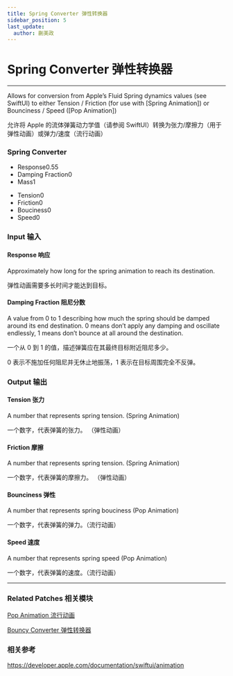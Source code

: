 ```yaml
---
title: Spring Converter 弹性转换器
sidebar_position: 5
last_update:
  author: 蒯美政
---
```


# Spring Converter 弹性转换器

---

Allows for conversion from Apple’s Fluid Spring dynamics values (see SwiftUI) to either Tension / Friction (for use with [Spring Animation]) or Bounciness / Speed ([Pop Animation])

允许将 Apple 的流体弹簧动力学值（请参阅 SwiftUI）转换为张力/摩擦力（用于弹性动画）或弹力/速度（流行动画）

<div className="patch-container">
    <div className="patch processor">
        <h3>Spring Converter</h3>
        <ul className="inputs">
            <li>Response<span>0.55</span></li>
            <li>Damping Fraction<span>0</span></li>
            <li>Mass<span>1</span></li>
        </ul>
        <ul className="outputs">
            <li>Tension<span>0</span></li>
            <li>Friction<span>0</span></li>
            <li>Bouciness<span>0</span></li>
            <li>Speed<span>0</span></li>
        </ul>
    </div>
</div>

<div className="port-descriptions">
<div className="inputs">

### Input 输入

#### Response 响应

Approximately how long for the spring animation to reach its destination.

弹性动画需要多长时间才能达到目标。

#### Damping Fraction 阻尼分数

A value from 0 to 1 describing how much the spring should be damped around its end destination. 0 means don’t apply any damping and oscillate endlessly, 1 means don’t bounce at all around the destination.

一个从 0 到 1 的值，描述弹簧应在其最终目标附近阻尼多少。

0 表示不施加任何阻尼并无休止地振荡，1 表示在目标周围完全不反弹。

</div>
<div className="outputs">

### Output 输出

#### Tension 张力

A number that represents spring tension. (Spring Animation)

一个数字，代表弹簧的张力。 （弹性动画）

#### Friction 摩擦

A number that represents spring tension. (Spring Animation)

一个数字，代表弹簧的摩擦力。 （弹性动画）

#### Bounciness 弹性

A number that represents spring bouciness (Pop Animation)

一个数字，代表弹簧的弹力。（流行动画）

#### Speed 速度

A number that represents spring speed (Pop Animation)

一个数字，代表弹簧的速度。（流行动画）

</div>
</div>

---

### Related Patches 相关模块

[Pop Animation 流行动画](./Pop%20Animation.md)

[Bouncy Converter 弹性转换器](./Bouncy%20Converter.md)

### 相关参考

https://developer.apple.com/documentation/swiftui/animation
